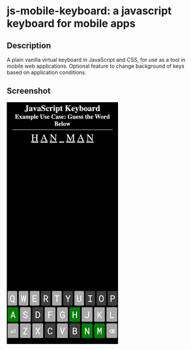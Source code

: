 # js-mobile-keyboard: a javascript keyboard for mobile apps  

## Description

A plain vanilla virtual keyboard in JavaScript and CSS, for use as a tool in mobile web applications. Optional feature to change background of keys based on application conditions. 

## Screenshot

<img src="screenshot (iPhone 14 Pro Max).png" width="300px"/>